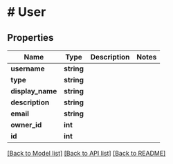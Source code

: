 # # User

## Properties

Name | Type | Description | Notes
------------ | ------------- | ------------- | -------------
**username** | **string** |  |
**type** | **string** |  |
**display_name** | **string** |  |
**description** | **string** |  |
**email** | **string** |  |
**owner_id** | **int** |  |
**id** | **int** |  |

[[Back to Model list]](../../README.md#models) [[Back to API list]](../../README.md#endpoints) [[Back to README]](../../README.md)
